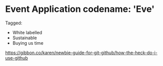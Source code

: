 Event Application codename: 'Eve'
===

Tagged:
- White labelled
- Sustainable
- Buying us time

https://gibbon.co/karen/newbie-guide-for-git-github/how-the-heck-do-i-use-github
